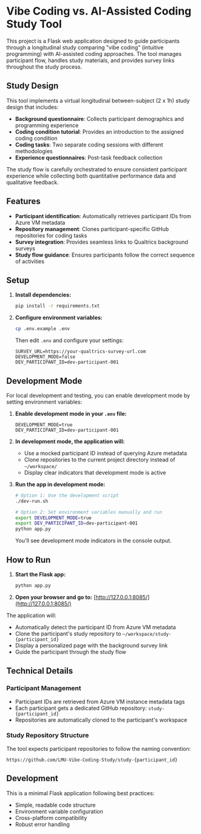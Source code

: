 # Vibe Coding vs. AI-Assisted Coding Study Tool

This project is a Flask web application designed to guide participants through a longitudinal study comparing "vibe coding" (intuitive programming) with AI-assisted coding approaches. The tool manages participant flow, handles study materials, and provides survey links throughout the study process.

## Study Design

This tool implements a virtual longitudinal between-subject (2 x 1h) study design that includes:

- **Background questionnaire**: Collects participant demographics and programming experience
- **Coding condition tutorial**: Provides an introduction to the assigned coding condition
- **Coding tasks**: Two separate coding sessions with different methodologies
- **Experience questionnaires**: Post-task feedback collection

The study flow is carefully orchestrated to ensure consistent participant experience while collecting both quantitative performance data and qualitative feedback.

## Features

- **Participant identification**: Automatically retrieves participant IDs from Azure VM metadata
- **Repository management**: Clones participant-specific GitHub repositories for coding tasks
- **Survey integration**: Provides seamless links to Qualtrics background surveys
- **Study flow guidance**: Ensures participants follow the correct sequence of activities

## Setup

1. **Install dependencies:**
   ```sh
   pip install -r requirements.txt
   ```

2. **Configure environment variables:**
   ```sh
   cp .env.example .env
   ```
   Then edit `.env` and configure your settings:
   ```
   SURVEY_URL=https://your-qualtrics-survey-url.com
   DEVELOPMENT_MODE=false
   DEV_PARTICIPANT_ID=dev-participant-001
   ```

## Development Mode

For local development and testing, you can enable development mode by setting environment variables:

1. **Enable development mode in your `.env` file:**
   ```
   DEVELOPMENT_MODE=true
   DEV_PARTICIPANT_ID=dev-participant-001
   ```

2. **In development mode, the application will:**
   - Use a mocked participant ID instead of querying Azure metadata
   - Clone repositories to the current project directory instead of `~/workspace/`
   - Display clear indicators that development mode is active

3. **Run the app in development mode:**
   ```sh
   # Option 1: Use the development script
   ./dev-run.sh
   
   # Option 2: Set environment variables manually and run
   export DEVELOPMENT_MODE=true
   export DEV_PARTICIPANT_ID=dev-participant-001
   python app.py
   ```
   You'll see development mode indicators in the console output.

## How to Run

1. **Start the Flask app:**
   ```sh
   python app.py
   ```
2. **Open your browser and go to:**
   [http://127.0.0.1:8085/](http://127.0.0.1:8085/)

The application will:
- Automatically detect the participant ID from Azure VM metadata
- Clone the participant's study repository to `~/workspace/study-{participant_id}`
- Display a personalized page with the background survey link
- Guide the participant through the study flow

## Technical Details

### Participant Management
- Participant IDs are retrieved from Azure VM instance metadata tags
- Each participant gets a dedicated GitHub repository: `study-{participant_id}`
- Repositories are automatically cloned to the participant's workspace

### Study Repository Structure
The tool expects participant repositories to follow the naming convention:
```
https://github.com/LMU-Vibe-Coding-Study/study-{participant_id}
```

## Development

This is a minimal Flask application following best practices:
- Simple, readable code structure
- Environment variable configuration
- Cross-platform compatibility
- Robust error handling
